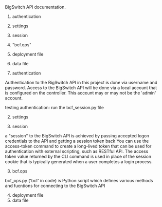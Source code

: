 BigSwitch API documentation.

1. authentication

2. settings
3. session
3. "bcf.ops"
4. deployment file
5. data file


1.  authentication

Authentication to the BigSwitch API in this project is done via username and password.
Access to the BigSwitch API will be done via a local account that is configured on the controller.
This account may or may not be the 'admin' account. 

testing authentication: run the bcf_session.py file

2. settings



3. session

a "session" to the BigSwitch API is achieved by passing accepted logon credentials to the API and getting a session token back
You can use the access-token command to create a long-lived token that can be used for authentication with external scripting,
such as RESTful API. The access token value returned by the CLI command is used in place of the session cookie that is typically generated when a user completes a login process.

3. bcf.ops

bcf_ops.py ('bcf' in code) is Python script which defines various methods and fucntions for connecting to the BigSwitch API

4. deployment file
5. data file

